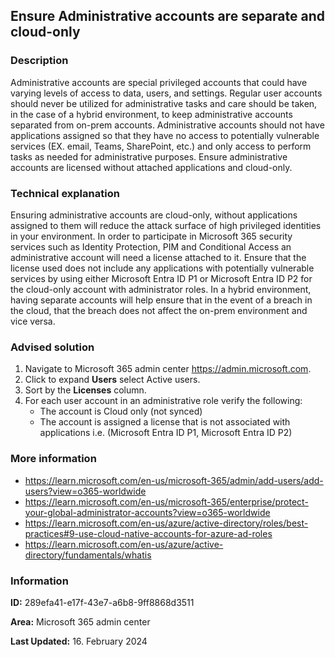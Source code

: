 ## Ensure Administrative accounts are separate and cloud-only

### Description

Administrative accounts are special privileged accounts that could have varying levels of access to data, users, and settings. Regular user accounts should never be utilized for administrative tasks and care should be taken, in the case of a hybrid environment, to keep administrative accounts separated from on-prem accounts. Administrative accounts should not have applications assigned so that they have no access to potentially vulnerable services (EX. email, Teams, SharePoint, etc.) and only access to perform tasks as needed for administrative purposes. Ensure administrative accounts are licensed without attached applications and cloud-only.

### Technical explanation

Ensuring administrative accounts are cloud-only, without applications assigned to them will reduce the attack surface of high privileged identities in your environment. In order to participate in Microsoft 365 security services such as Identity Protection, PIM and Conditional Access an administrative account will need a license attached to it. Ensure that the license used does not include any applications with potentially vulnerable services by using either Microsoft Entra ID P1 or Microsoft Entra ID P2 for the cloud-only account with administrator roles. In a hybrid environment, having separate accounts will help ensure that in the event of a breach in the cloud, that the breach does not affect the on-prem environment and vice versa.

### Advised solution

1. Navigate to Microsoft 365 admin center https://admin.microsoft.com.
2. Click to expand **Users** select Active users.
3. Sort by the **Licenses** column.
4. For each user account in an administrative role verify the following:
   - The account is Cloud only (not synced)
   - The account is assigned a license that is not associated with applications i.e. (Microsoft Entra ID P1, Microsoft Entra ID P2)

### More information

- https://learn.microsoft.com/en-us/microsoft-365/admin/add-users/add-users?view=o365-worldwide
- https://learn.microsoft.com/en-us/microsoft-365/enterprise/protect-your-global-administrator-accounts?view=o365-worldwide
- https://learn.microsoft.com/en-us/azure/active-directory/roles/best-practices#9-use-cloud-native-accounts-for-azure-ad-roles
- https://learn.microsoft.com/en-us/azure/active-directory/fundamentals/whatis

###  Information

**ID:** 289efa41-e17f-43e7-a6b8-9ff8868d3511

**Area:** Microsoft 365 admin center

**Last Updated:** 16. February 2024